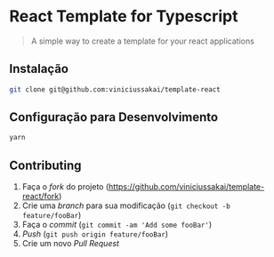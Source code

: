 # React Template for Typescript

> A simple way to create a template for your react applications

## Instalação

```sh
git clone git@github.com:viniciussakai/template-react
```

## Configuração para Desenvolvimento

```sh
yarn
```

## Contributing

1. Faça o _fork_ do projeto (<https://github.com/viniciussakai/template-react/fork>)
2. Crie uma _branch_ para sua modificação (`git checkout -b feature/fooBar`)
3. Faça o _commit_ (`git commit -am 'Add some fooBar'`)
4. _Push_ (`git push origin feature/fooBar`)
5. Crie um novo _Pull Request_
